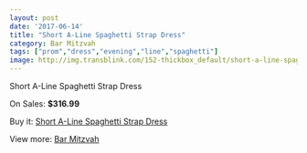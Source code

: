 ```yaml
---
layout: post
date: '2017-06-14'
title: "Short A-Line Spaghetti Strap Dress"
category: Bar Mitzvah
tags: ["prom","dress","evening","line","spaghetti"]
image: http://img.transblink.com/152-thickbox_default/short-a-line-spaghetti-strap-dress.jpg
---
```

Short A-Line Spaghetti Strap Dress

On Sales: **$316.99**
<a href="https://www.transblink.com/en/bar-mitzvah/40-short-a-line-spaghetti-strap-dress.html"><amp-img layout="responsive" width="600" height="600" src="//img.transblink.com/152-thickbox_default/short-a-line-spaghetti-strap-dress.jpg" alt="Short A-Line Spaghetti Strap Dress 0" /></a>
<a href="https://www.transblink.com/en/bar-mitzvah/40-short-a-line-spaghetti-strap-dress.html"><amp-img layout="responsive" width="600" height="600" src="//img.transblink.com/156-thickbox_default/short-a-line-spaghetti-strap-dress.jpg" alt="Short A-Line Spaghetti Strap Dress 1" /></a>
<a href="https://www.transblink.com/en/bar-mitzvah/40-short-a-line-spaghetti-strap-dress.html"><amp-img layout="responsive" width="600" height="600" src="//img.transblink.com/155-thickbox_default/short-a-line-spaghetti-strap-dress.jpg" alt="Short A-Line Spaghetti Strap Dress 2" /></a>
<a href="https://www.transblink.com/en/bar-mitzvah/40-short-a-line-spaghetti-strap-dress.html"><amp-img layout="responsive" width="600" height="600" src="//img.transblink.com/154-thickbox_default/short-a-line-spaghetti-strap-dress.jpg" alt="Short A-Line Spaghetti Strap Dress 3" /></a>
<a href="https://www.transblink.com/en/bar-mitzvah/40-short-a-line-spaghetti-strap-dress.html"><amp-img layout="responsive" width="600" height="600" src="//img.transblink.com/153-thickbox_default/short-a-line-spaghetti-strap-dress.jpg" alt="Short A-Line Spaghetti Strap Dress 4" /></a>

Buy it: [Short A-Line Spaghetti Strap Dress](https://www.transblink.com/en/bar-mitzvah/40-short-a-line-spaghetti-strap-dress.html "Short A-Line Spaghetti Strap Dress")

View more: [Bar Mitzvah](https://www.transblink.com/en/2-bar-mitzvah "Bar Mitzvah")